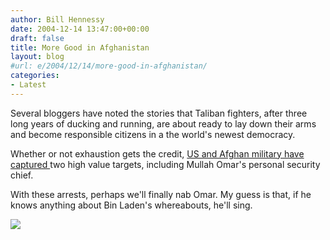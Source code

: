 ```yaml
---
author: Bill Hennessy
date: 2004-12-14 13:47:00+00:00
draft: false
title: More Good in Afghanistan
layout: blog
#url: e/2004/12/14/more-good-in-afghanistan/
categories:
- Latest
---
```


Several bloggers have noted the stories that Taliban fighters, after three long years of ducking and running, are about ready to lay down their arms and become responsible citizens in a the world's newest democracy.




Whether or not exhaustion gets the credit, [US and Afghan military have captured ](https://apnews.myway.com/article/20041214/D86VE9KG0.html)two high value targets, including Mullah Omar's personal security chief.




With these arrests, perhaps we'll finally nab Omar. My guess is that, if he knows anything about Bin Laden's whereabouts, he'll sing.

![](https://blog.billhennessy.com/aggbug.aspx?PostID=877)

